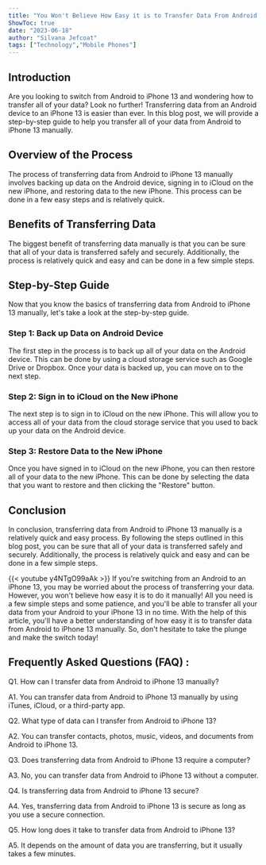 ```yaml
---
title: "You Won't Believe How Easy it is to Transfer Data From Android to iPhone 13 Manually!"
ShowToc: true 
date: "2023-06-18"
author: "Silvana Jefcoat" 
tags: ["Technology","Mobile Phones"]
---
```

## Introduction
Are you looking to switch from Android to iPhone 13 and wondering how to transfer all of your data? Look no further! Transferring data from an Android device to an iPhone 13 is easier than ever. In this blog post, we will provide a step-by-step guide to help you transfer all of your data from Android to iPhone 13 manually.

## Overview of the Process
The process of transferring data from Android to iPhone 13 manually involves backing up data on the Android device, signing in to iCloud on the new iPhone, and restoring data to the new iPhone. This process can be done in a few easy steps and is relatively quick.

## Benefits of Transferring Data
The biggest benefit of transferring data manually is that you can be sure that all of your data is transferred safely and securely. Additionally, the process is relatively quick and easy and can be done in a few simple steps.

## Step-by-Step Guide
Now that you know the basics of transferring data from Android to iPhone 13 manually, let's take a look at the step-by-step guide.

### Step 1: Back up Data on Android Device
The first step in the process is to back up all of your data on the Android device. This can be done by using a cloud storage service such as Google Drive or Dropbox. Once your data is backed up, you can move on to the next step.

### Step 2: Sign in to iCloud on the New iPhone
The next step is to sign in to iCloud on the new iPhone. This will allow you to access all of your data from the cloud storage service that you used to back up your data on the Android device.

### Step 3: Restore Data to the New iPhone
Once you have signed in to iCloud on the new iPhone, you can then restore all of your data to the new iPhone. This can be done by selecting the data that you want to restore and then clicking the "Restore" button.

## Conclusion
In conclusion, transferring data from Android to iPhone 13 manually is a relatively quick and easy process. By following the steps outlined in this blog post, you can be sure that all of your data is transferred safely and securely. Additionally, the process is relatively quick and easy and can be done in a few simple steps.

{{< youtube y4NTgO99aAk >}} 
If you're switching from an Android to an iPhone 13, you may be worried about the process of transferring your data. However, you won't believe how easy it is to do it manually! All you need is a few simple steps and some patience, and you'll be able to transfer all your data from your Android to your iPhone 13 in no time. With the help of this article, you'll have a better understanding of how easy it is to transfer data from Android to iPhone 13 manually. So, don't hesitate to take the plunge and make the switch today!

## Frequently Asked Questions (FAQ) :
Q1. How can I transfer data from Android to iPhone 13 manually?

A1. You can transfer data from Android to iPhone 13 manually by using iTunes, iCloud, or a third-party app.

Q2. What type of data can I transfer from Android to iPhone 13?

A2. You can transfer contacts, photos, music, videos, and documents from Android to iPhone 13.

Q3. Does transferring data from Android to iPhone 13 require a computer?

A3. No, you can transfer data from Android to iPhone 13 without a computer.

Q4. Is transferring data from Android to iPhone 13 secure?

A4. Yes, transferring data from Android to iPhone 13 is secure as long as you use a secure connection.

Q5. How long does it take to transfer data from Android to iPhone 13?

A5. It depends on the amount of data you are transferring, but it usually takes a few minutes.


